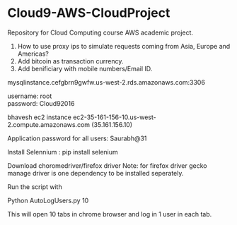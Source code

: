 # Cloud9-AWS-CloudProject
Repository for Cloud Computing course AWS academic project. 


1) How to use proxy ips to simulate requests coming from Asia, Europe and Americas?
2) Add bitcoin as transaction currency.
3) Add benificiary with mobile numbers/Email ID.


mysqlinstance.cefgbrn9gwfw.us-west-2.rds.amazonaws.com:3306

username: root                        
password: Cloud92016

bhavesh ec2 instance
ec2-35-161-156-10.us-west-2.compute.amazonaws.com (35.161.156.10)

Application password for all users: Saurabh@31

Install Selennium : pip install selenium

Download choromedriver/firefox driver
Note: for firefox driver gecko manage driver is one dependency to be installed seperately.

Run the script with

Python AutoLogUsers.py 10

This will open 10 tabs in chrome browser and log in 1 user in each tab.



